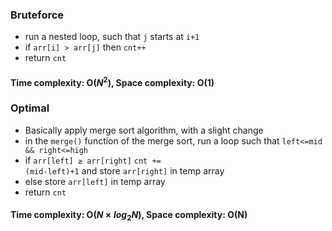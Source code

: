 ### Bruteforce
* run a nested loop, such that <code>j</code> starts at <code>i+1</code>
* if <code>arr[i] > arr[j]</code> then <code>cnt++</code>
* return <code>cnt</code>

#### Time complexity: O($N^2$), Space complexity: O(1)

### Optimal
* Basically apply merge sort algorithm, with a slight change
* in the <code>merge()</code> function of the merge sort, run a loop such that <code>left<=mid && right<=high</code>
* if <code>arr[left] &ge; arr[right]</code> <code>cnt += (mid-left)+1</code> and store <code>arr[right]</code> in temp array
* else store <code>arr[left]</code> in temp array
* return <code>cnt</code>

#### Time complexity: O($N\times log{_2}{N}$), Space complexity: O(N)
